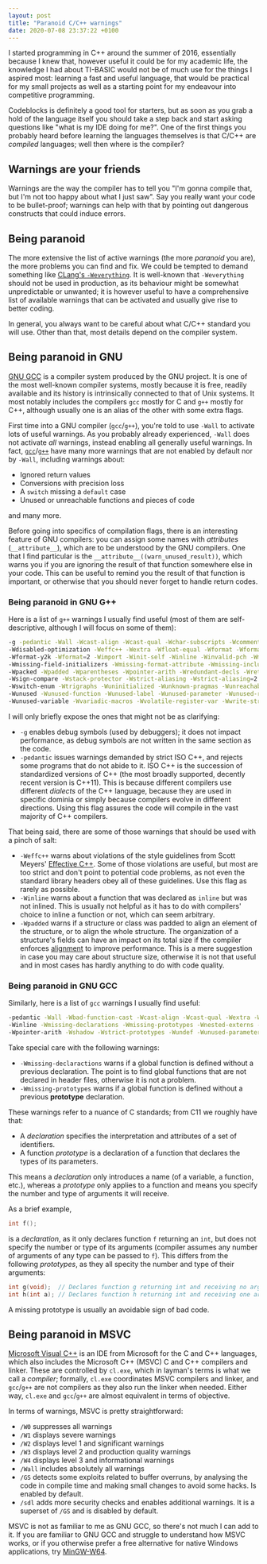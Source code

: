 ```yaml
---
layout: post
title: "Paranoid C/C++ warnings"
date: 2020-07-08 23:37:22 +0100
---
```


I started programming in C++ around the summer of 2016, essentially because I knew that, however useful it could be for my academic life, the knowledge I had about TI-BASIC would not be of much use for the things I aspired most: learning a fast and useful language, that would be practical for my small projects as well as a starting point for my endeavour into competitive programming.

Codeblocks is definitely a good tool for starters, but as soon as you grab a hold of the language itself you should take a step back and start asking questions like "what is my IDE doing for me?". One of the first things you probably heard before learning the languages themselves is that C/C++ are *compiled* languages; well then where is the compiler?

## Warnings are your friends

Warnings are the way the compiler has to tell you "I'm gonna compile that, but I'm not too happy about what I just saw". Say you really want your code to be bullet-proof; warnings can help with that by pointing out dangerous constructs that could induce errors.

## Being paranoid

The more extensive the list of active warnings (the more *paranoid* you are), the more problems you can find and fix. We could be tempted to demand something like [CLang's `-Weverything`](https://clang.llvm.org/docs/UsersManual.html#cmdoption-weverything). It is well-known that `-Weverything` should not be used in production, as its behaviour might be somewhat unpredictable or unwanted; it is however useful to have a comprehensive list of available warnings that can be activated and usually give rise to better coding.

In general, you always want to be careful about what C/C++ standard you will use. Other than that, most details depend on the compiler system.

## Being paranoid in GNU

[GNU GCC](https://gcc.gnu.org/) is a compiler system produced by the GNU project. It is one of the most well-known compiler systems, mostly because it is free, readily available and its history is intrinsically connected to that of Unix systems. It most notably includes the compilers `gcc` mostly for C and `g++` mostly for C++, although usually one is an alias of the other with some extra flags.

First time into a GNU compiler (`gcc`/`g++`), you're told to use `-Wall` to activate lots of useful warnings. As you probably already experienced, `-Wall` does not activate *all* warnings, instead enabling all generally useful warnings. In fact, [`gcc`](https://man7.org/linux/man-pages/man1/gcc.1.html)/[`g++`](https://man7.org/linux/man-pages/man1/g++.1.html) have many more warnings that are not enabled by default nor by `-Wall`, including warnings about:

- Ignored return values
- Conversions with precision loss
- A `switch` missing a `default` case
- Unused or unreachable functions and pieces of code

and many more.

Before going into specifics of compilation flags, there is an interesting feature of GNU compilers: you can assign some names with *attributes* (`__attribute__`), which are to be understood by the GNU compilers. One that I find particular is the `__attribute__((warn_unused_result))`, which warns you if you are ignoring the result of that function somewhere else in your code. This can be useful to remind you the result of that function is important, or otherwise that you should never forget to handle return codes.

### Being paranoid in GNU G++

Here is a list of `g++` warnings I usually find useful (most of them are self-descriptive, although I will focus on some of them):

```sh
-g -pedantic -Wall -Wcast-align -Wcast-qual -Wchar-subscripts -Wcomment -Wconversion
-Wdisabled-optimization -Weffc++ -Wextra -Wfloat-equal -Wformat -Wformat-nonliteral -Wformat-security
-Wformat-y2k -Wformat=2 -Wimport -Winit-self -Winline -Winvalid-pch -Wmissing-braces
-Wmissing-field-initializers -Wmissing-format-attribute -Wmissing-include-dirs -Wmissing-noreturn
-Wpacked -Wpadded -Wparentheses -Wpointer-arith -Wredundant-decls -Wreturn-type -Wsequence-point -Wshadow
-Wsign-compare -Wstack-protector -Wstrict-aliasing -Wstrict-aliasing=2 -Wswitch -Wswitch-default
-Wswitch-enum -Wtrigraphs -Wuninitialized -Wunknown-pragmas -Wunreachable-code -Wunsafe-loop-optimizations
-Wunused -Wunused-function -Wunused-label -Wunused-parameter -Wunused-result -Wunused-value
-Wunused-variable -Wvariadic-macros -Wvolatile-register-var -Wwrite-strings
```

I will only briefly expose the ones that might not be as clarifying:
- `-g` enables debug symbols (used by debuggers); it does not impact performance, as debug symbols are not written in the same section as the code.
- `-pedantic` issues warnings demanded by strict ISO C++, and rejects some programs that do not abide to it. ISO C++ is the succession of standardized versions of C++ (the most broadly supported, decently recent version is C++11). This is because different compilers use different *dialects* of the C++ language, because they are used in specific dominia or simply because compilers evolve in different directions. Using this flag assures the code will compile in the vast majority of C++ compilers.

That being said, there are some of those warnings that should be used with a pinch of salt:
- `-Weffc++` warns about violations of the style guidelines from Scott Meyers' [Effective C++](https://books.google.pt/books/about/Effective_C++.html?id=jP01PwAACAAJ&source=kp_book_description&redir_esc=y). Some of those violations are useful, but most are too strict and don't point to potential code problems, as not even the standard library headers obey all of these guidelines. Use this flag as rarely as possible.
- `-Winline` warns about a function that was declared as `inline` but was not inlined. This is usually not helpful as it has to do with compilers' choice to inline a function or not, which can seem arbitrary.
- `-Wpadded` warns if a structure or class was padded to align an element of the structure, or to align the whole structure. The organization of a structure's fields can have an impact on its total size if the compiler enforces [alignment](https://en.wikipedia.org/wiki/Data_structure_alignment) to improve performance. This is a mere suggestion in case you may care about structure size, otherwise it is not that useful and in most cases has hardly anything to do with code quality.

### Being paranoid in GNU GCC

Similarly, here is a list of `gcc` warnings I usually find useful:

```sh
-pedantic -Wall -Wbad-function-cast -Wcast-align -Wcast-qual -Wextra -Wfloat-equal -Wformat-nonliteral
-Winline -Wmissing-declarations -Wmissing-prototypes -Wnested-externs -Wno-unused-parameter
-Wpointer-arith -Wshadow -Wstrict-prototypes -Wundef -Wunused-parameter -Wunused-result -Wwrite-strings
```

Take special care with the following warnings:

- `-Wmissing-declaractions` warns if a global function is defined without a previous declaration. The point is to find global functions that are not declared in header files, otherwise it is not a problem.
- `-Wmissing-prototypes` warns if a global function is defined without a previous **prototype** declaration.

These warnings refer to a nuance of C standards; from C11 we roughly have that:
- A *declaration* specifies the interpretation and attributes of a set of identifiers.
- A function *prototype* is a declaration of a function that declares the types of its parameters.

This means a *declaration* only introduces a name (of a variable, a function, etc.), whereas a *prototype* only applies to a function and means you specify the number and type of arguments it will receive.

As a brief example,
```c
int f();
```
is a *declaration*, as it only declares function `f` returning an `int`, but does not specify the number or type of its arguments (compiler assumes any number of arguments of any type can be passed to `f`). This differs from the following *prototypes*, as they all specity the number and type of their arguments:
```c
int g(void);  // Declares function g returning int and receiving no arguments
int h(int a); // Declares function h returning int and receiving one argument of type int
```

A missing prototype is usually an avoidable sign of bad code.

## Being paranoid in MSVC

[Microsoft Visual C++](https://en.wikipedia.org/wiki/Microsoft_Visual_C%2B%2B) is an IDE from Microsoft for the C and C++ languages, which also includes the Microsoft C++ (MSVC) C and C++ compilers and linker. These are controlled by `cl.exe`, which in layman's terms is what we call a *compiler*; formally, `cl.exe` coordinates MSVC compilers and linker, and `gcc`/`g++` are not compilers as they also run the linker when needed. Either way, `cl.exe` and `gcc`/`g++` are almost equivalent in terms of objective.

In terms of warnings, MSVC is pretty straightforward: 

- `/W0` suppresses all warnings
- `/W1` displays severe warnings
- `/W2` displays level 1 and significant warnings
- `/W3` displays level 2 and production quality warnings
- `/W4` displays level 3 and informational warnings
- `/Wall` includes absolutely all warnings
- `/GS` detects some exploits related to buffer overruns, by analysing the code in compile time and making small changes to avoid some hacks. Is enabled by default.
- `/sdl` adds more security checks and enables additional warnings. It is a superset of `/GS` and is disabled by default.

MSVC is not as familiar to me as GNU GCC, so there's not much I can add to it. If you are familiar to GNU GCC and struggle to understand how MSVC works, or if you otherwise prefer a free alternative for native Windows applications, try [MinGW-W64](https://mingw-w64.org/doku.php).
